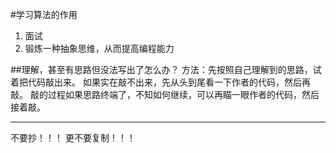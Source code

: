 #学习算法的作用

1. 面试
2. 锻炼一种抽象思维，从而提高编程能力

##理解，甚至有思路但没法写出了怎么办？
方法：先按照自己理解到的思路，试着把代码敲出来。
如果实在敲不出来，先从头到尾看一下作者的代码，然后再敲。
敲的过程如果思路终端了，不知如何继续，可以再瞄一眼作者的代码，然后接着敲。
***
不要抄！！！
更不要复制！！！
